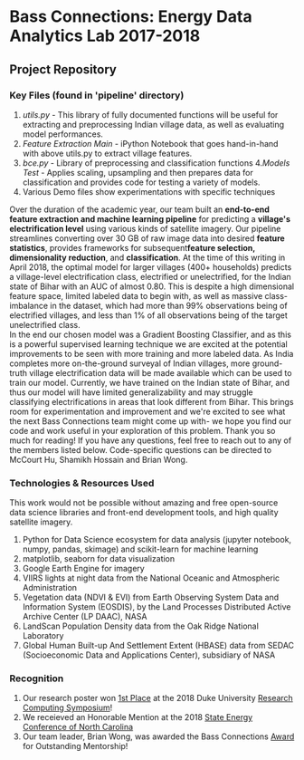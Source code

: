 # Bass Connections: Energy Data Analytics Lab 2017-2018


## Project Repository

### Key Files (found in 'pipeline' directory)
1. *utils.py* - This library of fully documented functions will be useful for extracting and preprocessing Indian village data, as well as evaluating model performances. 
2. *Feature Extraction Main* - iPython Notebook that goes hand-in-hand with above utils.py to extract village features. 
3. *bce.py* - Library of preprocessing and classification functions 
4.*Models Test* - Applies scaling, upsampling and then prepares data for classification and provides code for testing a variety of models. 
4. Various Demo files show experimentations with specific techniques 


Over the duration of the academic year, our team built an **end-to-end feature extraction and machine learning pipeline** for predicting a **village's electrification level** using various kinds of satellite imagery. Our pipeline streamlines converting over 30 GB of raw image data into desired **feature statistics**, provides frameworks for subsequent**feature selection, dimensionality reduction**, and **classification**. At the time of this writing in April 2018, the optimal model for larger villages (400+ households) predicts a village-level electrification class, electrified or unelectrified, for the Indian state of Bihar with an AUC of almost 0.80. This is despite a high dimensional feature space, limited labeled data to begin with, as well as massive class-imbalance in the dataset, which had more than 99% observations being of electrified villages, and less than 1% of all observations being of the target unelectrified class.   
In the end our chosen model was a Gradient Boosting Classifier, and as this is a powerful supervised learning technique we are excited at the potential improvements to be seen with more training and more labeled data. As India completes more on-the-ground surveyal of Indian villages, more ground-truth village electrification data will be made available which can be used to train our model. Currently, we have trained on the Indian state of Bihar, and thus our model will have limited generalizability and may struggle classifying electrifications in areas that look different from Bihar. This brings room for experimentation and improvement and we're excited to see what the next Bass Connections team might come up with- we hope you find our code and work useful in your exploration of this problem. Thank you so much for reading! If you have any questions, feel free to reach out to any of the members listed below. Code-specific questions can be directed to McCourt Hu, Shamikh Hossain and Brian Wong. 

### Technologies & Resources Used  
This work would not be possible without amazing and free open-source data science libraries and front-end development tools, and high quality satellite imagery. 
1. Python for Data Science ecosystem for data analysis (jupyter notebook, numpy, pandas, skimage) and scikit-learn for machine learning
2. matplotlib, seaborn for data visualization 
3. Google Earth Engine for imagery
4. VIIRS lights at night data from the National Oceanic and Atmospheric Administration
5. Vegetation data (NDVI & EVI) from Earth Observing System Data and Information System (EOSDIS), by the Land Processes Distributed Active Archive Center (LP DAAC), NASA 
6. LandScan Population Density data from the Oak Ridge National Laboratory
7. Global Human Built-up And Settlement Extent (HBASE) data from SEDAC (Socioeconomic Data and Applications Center), subsidiary of NASA

### Recognition 
1. Our research poster won [1st Place](https://energy.duke.edu/news/energy-data-analytics-lab-team-takes-top-prize-2018-duke-research-computing-symposium) at the 2018 Duke University [Research Computing Symposium](https://rc.duke.edu/2018-symposium/)!
2. We receieved an Honorable Mention at the 2018 [State Energy Conference of North Carolina](https://ncenergyconference.com/)
3. Our team leader, Brian Wong, was awarded the Bass Connections [Award](https://bassconnections.duke.edu/about/news/nominate-team-member-bass-connections-award-outstanding-mentorship) for Outstanding Mentorship!
